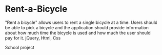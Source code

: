 # Rent-a-Bicycle
"Rent a bicycle" allows users to rent a single bicycle at a time. Users should be able to pick a bicycle and the application should provide information about how much time the bicycle is used and how much the user should pay for it.
jQuery, Html, Css

School project
